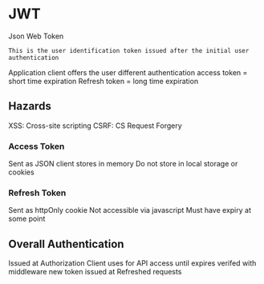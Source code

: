 # JWT

Json Web Token

`This is the user identification token
issued after the initial user authentication
`

Application client offers the user different authentication
access token = short time expiration
Refresh token = long time expiration

## Hazards

XSS: Cross-site scripting
CSRF: CS Request Forgery

### Access Token

Sent as JSON
client stores in memory
Do not store in local storage or cookies

### Refresh Token

Sent as httpOnly cookie
Not accessible via javascript
Must have expiry at some point

## Overall Authentication

Issued at Authorization
Client uses for API access until expires
verifed with middleware
new token issued at Refreshed requests
